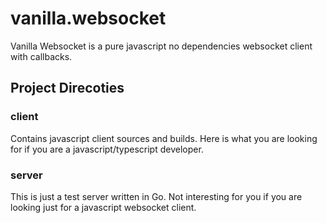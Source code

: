 # vanilla.websocket
Vanilla Websocket is a pure javascript no dependencies websocket client with callbacks.

## Project Direcoties

### client
Contains javascript client sources and builds.
Here is what you are looking for if you are a javascript/typescript developer.

### server
This is just a test server written in Go. Not interesting for you if you are looking just for a javascript websocket client.

